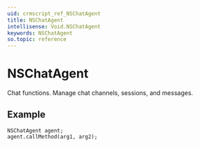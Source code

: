 ```yaml
---
uid: crmscript_ref_NSChatAgent
title: NSChatAgent
intellisense: Void.NSChatAgent
keywords: NSChatAgent
so.topic: reference
---
```


# NSChatAgent

Chat functions. Manage chat channels, sessions, and messages.

## Example

```crmscript
NSChatAgent agent;
agent.callMethod(arg1, arg2);
```
